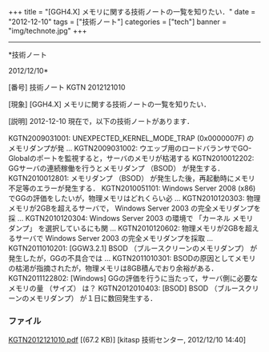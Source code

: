 ﻿+++
title = "[GGH4.X] メモリに関する技術ノートの一覧を知りたい．"
date = "2012-12-10"
tags = ["技術ノート"]
categories = ["tech"]
banner = "img/technote.jpg"
+++

-----------------------------------------------------------------------------------------------------------------------------

*技術ノート

2012/12/10*


[番号]
技術ノート KGTN 2012121010

[現象]
[GGH4.X] メモリに関する技術ノートの一覧を知りたい．

[説明]
2012-12-10 現在で，以下の技術ノートがあります．

KGTN2009031001: UNEXPECTED_KERNEL_MODE_TRAP (0x0000007F)
のメモリダンプが発 ...
KGTN2009031002:
ウエッブ用のロードバランサでGO-Globalのポートを監視すると，サーバのメモリが枯渇する
KGTN2010012202: GGサーバの連続稼働を行うとメモリダンプ （BSOD）
が発生する．
KGTN2010012801: メモリダンプ （BSOD）
が発生した後，再起動時にメモリ不足等のエラーが発生する．
KGTN2010051101: Windows Server 2008 (x86)
でGGの評価をしたいが，物理メモリはどれくらい必 ...
KGTN2010120303: 物理メモリが2GBを超えるサーバで， Windows Server 2003
の完全メモリダンプを採 ...
KGTN2010120304: Windows Server 2003 の環境で 「カーネル メモリ ダンプ」
を選択しているにも関 ...
KGTN2010120602: 物理メモリが2GBを超えるサーバで Windows Server 2003
の完全メモリダンプを採取 ...
KGTN2011010201: [GGW3.2.1] BSOD （ブルースクリーンのメモリダンプ）
が発生したが，GGの不具合では ...
KGTN2011010301:
BSODの原因としてメモリの枯渇が指摘されたが，物理メモリは8GB積んでおり余裕がある．
KGTN2011122802: [Windows]
GGの評価を行うに当たって，サーバ側に必要なメモリの量 （サイズ） は？
KGTN2012010403: [BSOD] BSOD （ブルースクリーンのメモリダンプ）
が１日に数回発生する．


### ファイル

 
 


[KGTN2012121010.pdf](http://techreport.kitasp.net/attachments/download/1152/KGTN2012121010.pdf)
 [(67.2 KB)] [kitasp 技術センター, 2012/12/10
14:40]


 


 


